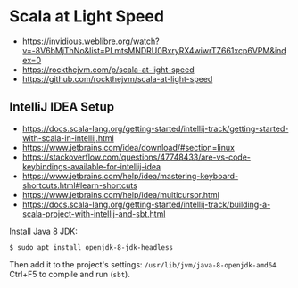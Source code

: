 # Scala at Light Speed

- https://invidious.weblibre.org/watch?v=-8V6bMjThNo&list=PLmtsMNDRU0BxryRX4wiwrTZ661xcp6VPM&index=0
- https://rockthejvm.com/p/scala-at-light-speed
- https://github.com/rockthejvm/scala-at-light-speed

## IntelliJ IDEA Setup

- https://docs.scala-lang.org/getting-started/intellij-track/getting-started-with-scala-in-intellij.html
- https://www.jetbrains.com/idea/download/#section=linux
- https://stackoverflow.com/questions/47748433/are-vs-code-keybindings-available-for-intellij-idea
- https://www.jetbrains.com/help/idea/mastering-keyboard-shortcuts.html#learn-shortcuts
- https://www.jetbrains.com/help/idea/multicursor.html
- https://docs.scala-lang.org/getting-started/intellij-track/building-a-scala-project-with-intellij-and-sbt.html

Install Java 8 JDK:

```bash
$ sudo apt install openjdk-8-jdk-headless
```

Then add it to the project's settings: `/usr/lib/jvm/java-8-openjdk-amd64`
Ctrl+F5 to compile and run (`sbt`).
